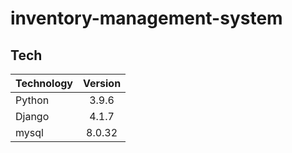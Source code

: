 # inventory-management-system

## Tech


| Technology        | Version       |
| -------------     |:-------------:| 
| Python            | 3.9.6         | 
| Django            | 4.1.7         |
| mysql             | 8.0.32        |
